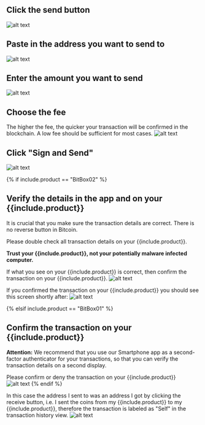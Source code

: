 
## Click the send button
![alt text]({{site.baseurl}}/assets/images/BitBox02_send/send1.png   )

## Paste in the address you want to send to
![alt text]({{site.baseurl}}/assets/images/BitBox02_send/send3.png   )

## Enter the amount you want to send
![alt text]({{site.baseurl}}/assets/images/BitBox02_send/send4.png   )

## Choose the fee
The higher the fee, the quicker your transaction will be confirmed in the blockchain. A low fee should be sufficient for most cases.
![alt text]({{site.baseurl}}/assets/images/BitBox02_send/send5.png   )

## Click "Sign and Send"
![alt text]({{site.baseurl}}/assets/images/BitBox02_send/send6.png   )

{% if include.product == "BitBox02" %}
## Verify the details in the app and on your {{include.product}}
It is crucial that you make sure the transaction details are correct. There is no reverse button in Bitcoin.

Please double check all transaction details on your {{include.product}}.

**Trust your {{include.product}}, not your potentially malware infected computer.**

If what you see on your  {{include.product}} is correct, then confirm the transaction on your  {{include.product}}.
![alt text]({{site.baseurl}}/assets/images/BitBox02_send/send7.png   )

If you confirmed the transaction on your  {{include.product}} you should see this screen shortly after:
![alt text]({{site.baseurl}}/assets/images/BitBox02_send/send8.png   )

{% elsif include.product == "BitBox01" %}
## Confirm the transaction on your {{include.product}}
**Attention:** We recommend that you use our Smartphone app as a second-factor authenticator for your transactions, so that you can verify the transaction details on a second display.

Please confirm or deny the transaction on your {{include.product}}
![alt text]({{site.baseurl}}/assets/images/BitBox01_random/bb01_send1.png   )
{% endif %}

In this case the address I sent to was an address I got by clicking the receive button, i.e. I sent the coins from my  {{include.product}} to my  {{include.product}}, therefore the transaction is labeled as "Self" in the transaction history view.
![alt text]({{site.baseurl}}/assets/images/BitBox02_send/send9.png   )
